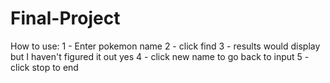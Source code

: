 # Final-Project
How to use:
  1 - Enter pokemon name
  2 - click find
  3 - results would display but I haven't figured it out yes
  4 - click new name to go back to input
  5 - click stop to end
